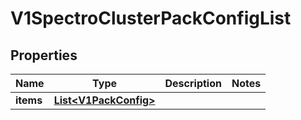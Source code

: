 # V1SpectroClusterPackConfigList

## Properties
Name | Type | Description | Notes
------------ | ------------- | ------------- | -------------
**items** | [**List&lt;V1PackConfig&gt;**](V1PackConfig.md) |  | 
